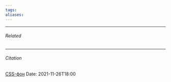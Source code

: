 ```yaml
---
tags: 
aliases: 
---
```



---
###### Related 
---
###### Citation
[CSS-фон](https://html5book.ru/css-background/)
Date: 2021-11-26T18:00
